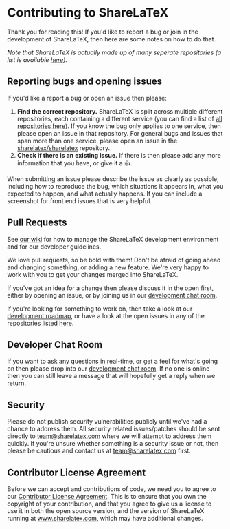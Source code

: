 Contributing to ShareLaTeX
==========================

Thank you for reading this! If you'd like to report a bug or join in the development
of ShareLaTeX, then here are some notes on how to do that.

*Note that ShareLaTeX is actually made up of many seperate repositories (a list is available
[here](https://github.com/sharelatex/sharelatex/blob/master/README.md#other-repositories)).* 

Reporting bugs and opening issues
---------------------------------

If you'd like a report a bug or open an issue then please:

1. **Find the correct repository.** ShareLaTeX is split across multiple different repositories, each containing a different service (you can find a list of [all repositories here](https://github.com/sharelatex/sharelatex/blob/master/README.md#other-repositories)). If you know the bug only applies to one service, then please open an issue in that repository. For general bugs and issues that span more than one service, please open an issue in the [sharelatex/sharelatex](https://github.com/sharelatex/sharelatex) repository.
2. **Check if there is an existing issue.** If there is then please add
   any more information that you have, or give it a 👍.

When submitting an issue please describe the issue as clearly as possible, including how to
reproduce the bug, which situations it appears in, what you expected to happen, and what actually happens.
If you can include a screenshot for front end issues that is very helpful.

Pull Requests
-------------

See [our wiki](https://github.com/sharelatex/sharelatex/wiki/Developer-Guidelines)
for how to manage the ShareLaTeX development environment and for our developer guidelines.

We love pull requests, so be bold with them! Don't be afraid of going ahead
and changing something, or adding a new feature. We're very happy to work with you
to get your changes merged into ShareLaTeX.

If you've got an idea for a change then please discuss it in the open first, 
either by opening an issue, or by joining us in our
[development chat room](http://www.hipchat.com/g1nJMcj7b).

If you're looking for something to work on, then take a look at our [development roadmap](https://github.com/sharelatex/sharelatex/wiki/Development-Roadmap), or have a look at the open issues in any of the repositories listed [here](https://github.com/sharelatex/sharelatex/blob/master/README.md#other-repositories).

Developer Chat Room
-------------------

If you want to ask any questions in real-time, or get a feel for what's going on
then please drop into our [development chat room](http://www.hipchat.com/g1nJMcj7b).
If no one is online then you can still leave a message that will hopefully get a reply
when we return.

Security
--------

Please do not publish security vulnerabilities publicly until we've had a chance
to address them. All security related issues/patches should be sent directly to
team@sharelatex.com where we will attempt to address them quickly. If you're
unsure whether something is a security issue or not, then please be cautious and
contact us at team@sharelatex.com first.

Contributor License Agreement
-----------------------------

Before we can accept and contributions of code, we need you to agree to our 
[Contributor License Agreement](https://sharelatex.wufoo.com/forms/sharelatex-contributor-license-agreement/).
This is to ensure that you own the copyright of your contribution, and that you
agree to give us a license to use it in both the open source version, and the version
of ShareLaTeX running at www.sharelatex.com, which may have additional changes.

